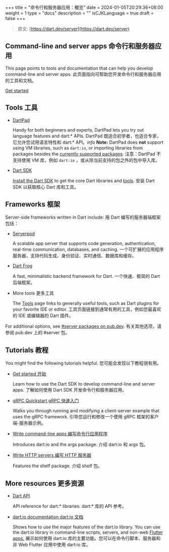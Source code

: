 +++
title = "命令行和服务器应用：概览"
date = 2024-01-05T20:29:36+08:00
weight = 1
type = "docs"
description = ""
isCJKLanguage = true
draft = false
+++

> 原文: [https://dart.dev/server](https://dart.dev/server)

## Command-line and server apps 命令行和服务器应用

This page points to tools and documentation that can help you develop command-line and server apps.
此页面指向可帮助您开发命令行和服务器应用的工具和文档。

[Get started](https://dart.dev/tutorials/server/get-started)

## Tools 工具

- [DartPad](https://dart.dev/tools/dartpad)

  Handy for both beginners and experts, DartPad lets you try out language features and dart:* APIs. DartPad 既适合初学者，也适合专家，它允许您试用语言特性和 dart:* API。*info* **Note:** DartPad does **not** support using VM libraries, such as `dart:io`, or importing libraries from packages besides the [currently supported packages](https://github.com/dart-lang/dart-pad/wiki/Package-and-plugin-support#currently-supported-packages). 注意：DartPad 不支持使用 VM 库，例如 `dart:io` ，或从除当前支持的包之外的包中导入库。

- [Dart SDK](https://dart.dev/tools/sdk)

  [Install the Dart SDK](https://dart.dev/get-dart) to get the core Dart libraries and [tools](https://dart.dev/tools). 安装 Dart SDK 以获取核心 Dart 库和工具。

## Frameworks 框架

Server-side frameworks written in Dart include:
用 Dart 编写的服务器端框架包括：

- [Serverpod](https://serverpod.dev/)

  A scalable app server that supports code generation, authentication, real-time communication, databases, and caching. 一个可扩展的应用程序服务器，支持代码生成、身份验证、实时通信、数据库和缓存。

- [Dart Frog](https://dartfrog.vgv.dev/)

  A fast, minimalistic backend framework for Dart. 一个快速、极简的 Dart 后端框架。

- More tools 更多工具

  The [Tools](https://dart.dev/tools) page links to generally useful tools, such as Dart plugins for your favorite IDE or editor. 工具页面链接到通常有用的工具，例如您最喜欢的 IDE 或编辑器的 Dart 插件。

For additional options, see [#server packages on pub.dev](https://pub.dev/packages?q=topic%3Aserver).
有关其他选项，请参阅 pub.dev 上的 #server 包。

## Tutorials 教程

You might find the following tutorials helpful.
您可能会发现以下教程很有用。

- [Get started 开始](https://dart.dev/tutorials/server/get-started)

  Learn how to use the Dart SDK to develop command-line and server apps. 了解如何使用 Dart SDK 开发命令行和服务器应用。

- [gRPC Quickstart gRPC 快速入门](https://grpc.io/docs/languages/dart/quickstart/)

  Walks you through running and modifying a client-server example that uses the gRPC framework. 引导您运行和修改一个使用 gRPC 框架的客户端-服务器示例。

- [Write command-line apps 编写命令行应用程序](https://dart.dev/tutorials/server/cmdline)

  Introduces dart:io and the args package. 介绍 dart:io 和 args 包。

- [Write HTTP servers 编写 HTTP 服务器](https://dart.dev/tutorials/server/httpserver)

  Features the shelf package. 介绍 shelf 包。

## More resources 更多资源

- [Dart API](https://api.dart.dev/stable)

  API reference for dart:* libraries. dart:* 库的 API 参考。

- [dart:io documentation dart:io 文档](https://dart.dev/libraries/dart-io)

  Shows how to use the major features of the dart:io library. You can use the dart:io library in command-line scripts, servers, and non-web [Flutter apps.](https://flutter.dev/) 展示如何使用 dart:io 库的主要功能。您可以在命令行脚本、服务器和非 Web Flutter 应用中使用 dart:io 库。
